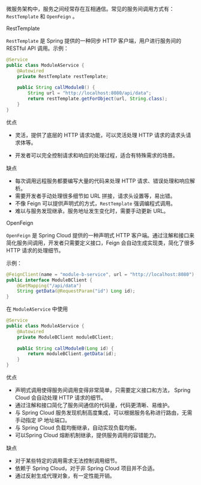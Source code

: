 微服务架构中，服务之间经常存在互相通信。常见的服务间调用方式有：`RestTemplate`  和 `OpenFeign` 。

RestTemplate

`RestTemplate` 是 Spring 提供的一种同步 HTTP 客户端，用户进行服务间的 RESTful API 调用。示例：

```java
@Service
public class ModuleAService {
    @Autowired
    private RestTemplate restTemplate;
    
    public String callModuleB() {
        String url = "http://localhost:8080/api/data";
        return restTemplate.getForObject(url, String.class);
    }
}
```

优点

- 灵活，提供了底层的 HTTP 请求功能，可以灵活处理 HTTP 请求的请求头请求体等。

- 开发者可以完全控制请求和响应的处理过程，适合有特殊需求的场景。

缺点

- 每次调用远程服务都要编写大量的代码来处理 HTTP 请求、错误处理和响应解析。
- 需要开发者手动处理很多细节如 URL 拼接，请求头设置等，易出错。
- 不像 Feign 可以提供声明式的方式，`RestTemplate` 强调编程式调用。
- 难以与服务发现继承，服务地址发生变化时，需要手动更新 URL。

OpenFeign

`OpenFeign`  是 Spring Cloud 提供的一种声明式 HTTP 客户端。通过注解和接口来简化服务间调用，开发者只需要定义接口，Feign 会自动生成实现类，简化了很多 HTTP 请求的处理细节。

示例：

```java
@FeignClient(name = "module-b-service", url = "http://localhost:8080")
public interface ModuleBClient {
    @GetMapping("/api/data")
    String getData(@RequestParam("id") Long id);
}
```

在 `ModuleAService` 中使用

```java
@Service
public class ModuleAService {
    @Autowired
    private ModuleBClient moduleBClient;
    
    public String callModuleB(Long id) {
        return moduleBClient.getData(id);
    }
}
```

优点

- 声明式调用使得服务间调用变得非常简单，只需要定义接口和方法， Spring Cloud 会自动处理 HTTP 请求的细节。
- 通过注解和接口简化了服务间通信的代码量，代码更清晰、易维护。
- 与 Spring Cloud 服务发现机制高度集成，可以根据服务名称进行路由，无需手动指定 IP 地址端口。
- 与 Spring Cloud 负载均衡继承，自动实现负载均衡。
- 可以Spring Cloud 熔断机制继承，提供服务调用的容错能力。

缺点

- 对于某些特定的调用需求无法控制调用细节。
- 依赖于 Spring Cloud，对于非 Spring Cloud 项目并不合适。
- 通过反射生成代理对象，有一定性能开销。



